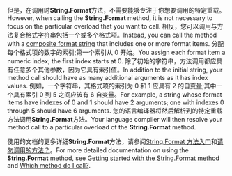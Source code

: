 
<span data-ttu-id="0c531-101">但是，在调用时**String.Format**方法，不需要能够专注于你想要调用的特定重载。</span><span class="sxs-lookup"><span data-stu-id="0c531-101">However, when calling the **String.Format** method, it is not necessary to focus on the particular overload that you want to call.</span></span> <span data-ttu-id="0c531-102">相反，您可以调用与方法[复合格式字符串](~/docs/standard/base-types/composite-formatting.md)包括一个或多个格式项。</span><span class="sxs-lookup"><span data-stu-id="0c531-102">Instead, you can call the method with a [composite format string](~/docs/standard/base-types/composite-formatting.md) that includes one or more format items.</span></span> <span data-ttu-id="0c531-103">分配每个格式项的数字的索引;第一个索引从 0 开始。</span><span class="sxs-lookup"><span data-stu-id="0c531-103">You assign each format item a numeric index; the first index starts at 0.</span></span> <span data-ttu-id="0c531-104">除了初始的字符串，方法调用都应具有任意多个其他参数，因为它具有索引值。</span><span class="sxs-lookup"><span data-stu-id="0c531-104">In addition to the initial string, your method call should have as many additional arguments as it has index values.</span></span> <span data-ttu-id="0c531-105">例如，一个字符串，其格式项的索引为 0 和 1 应具有 2 的自变量;其中一个具有索引 0 到 5 之间应该有 6 自变量。</span><span class="sxs-lookup"><span data-stu-id="0c531-105">For example, a string whose format items have indexes of 0 and 1 should have 2 arguments; one with indexes 0 through 5 should have 6 arguments.</span></span> <span data-ttu-id="0c531-106">您的语言编译器将然后解析到的特定重载方法调用**String.Format**方法。</span><span class="sxs-lookup"><span data-stu-id="0c531-106">Your language compiler will then resolve your method call to a particular overload of the **String.Format** method.</span></span>   
 
<span data-ttu-id="0c531-107">使用的文档的更多详细**String.Format**方法，请参阅[String.Format 方法入门](#Starting)和[请勿调用的方法？](#FTaskList)。</span><span class="sxs-lookup"><span data-stu-id="0c531-107">For more detailed documentation on using the **String.Format** method, see [Getting started with the String.Format method](#Starting) and [Which method do I call?](#FTaskList).</span></span>    
